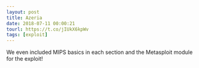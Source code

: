 ```yaml
---
layout: post
title: Azeria
date: 2018-07-11 00:00:21
tourl: https://t.co/jIUkX6kpWv
tags: [exploit]
---
```

We even included MIPS basics in each section and the Metasploit module for the exploit!